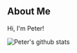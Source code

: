 ## About Me
Hi, I'm Peter!

![Peter's github stats](https://github-readme-stats.vercel.app/api?username=pswk1&theme=solarized-dark&count_private=true)
